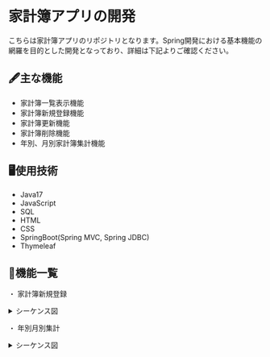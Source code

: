 # 家計簿アプリの開発

こちらは家計簿アプリのリポジトリとなります。Spring開発における基本機能の網羅を目的とした開発となっており、詳細は下記よりご確認ください。<br>

## 🖋主な機能
* 家計簿一覧表示機能
* 家計簿新規登録機能
* 家計簿更新機能
* 家計簿削除機能
* 年別、月別家計簿集計機能

## 🖥使用技術
* Java17
* JavaScript
* SQL
* HTML
* CSS
* SpringBoot(Spring MVC, Spring JDBC)
* Thymeleaf

## 🌸機能一覧
・ 家計簿新規登録
   <details>
     <summary>シーケンス図</summary>
  
  ```mermaid
 sequenceDiagram
  actor User
  participant Controller
  participant Service
  participant Repository
  participant DB
 
  User ->> Controller : insert
  Controller ->> DB : 家計簿情報問い合わせ
  DB ->> Controller    : 家計簿情報送信
  Controller ->> Service : 登録情報をセット
  Service ->> Repository : 登録情報を送る
  Repository ->> DB : 登録情報を格納
  DB ->> Repository : 登録情報を取得
  Repository ->> Service : 登録情報を送る
  Service ->> Controller : 最新の登録情報を送る
  Controller ->> User : HTTPレスポンス   
   ```
  </details>

・ 年別月別集計
  <details>
     <summary>シーケンス図</summary>
  
  ```mermaid
 sequenceDiagram
 actor User
  participant Controller
  participant Service
  participant Repository
  participant DB
 
  User ->> Controller : findByYearAndMonth
  Controller ->> DB : 家計簿情報問い合わせ
  DB ->> Controller    : 家計簿情報送信
  Controller ->> Service : 年月の検索情報をセット
  Service ->> Repository : 検索情報を送る
  Repository ->> DB : 検索情報を格納
  DB ->> Repository : 検索情報を取得
  Repository ->> Service : 年月の検索情報を送る
  Service ->> Controller : 検索情報を送る
  Controller ->> User : HTTPレスポンス   
   ```
  </details>
